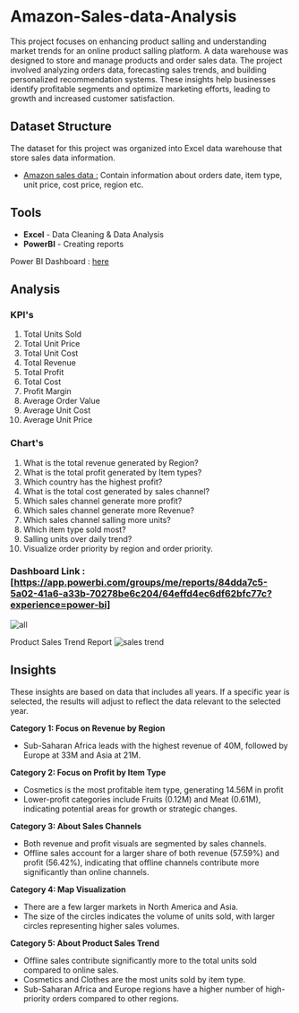 # Amazon-Sales-data-Analysis 
This project focuses on enhancing product salling and understanding market trends for an online product salling platform. A data warehouse was designed to store and manage products and order sales data. The project involved analyzing orders data, forecasting sales trends, and building personalized recommendation systems. These insights help businesses identify profitable segments and optimize marketing efforts, leading to growth and increased customer satisfaction.

## Dataset Structure
The dataset for this project was organized into Excel data warehouse that store sales data information.
  - [Amazon sales data :](https://github.com/jemisha29/Amazon-Sales-data-Analysis/blob/main/Amazon%20Sales%20data.csv) Contain information about orders date, item type, unit price, cost price, region etc.

## Tools

  * **Excel** - Data Cleaning & Data Analysis
  * **PowerBI** - Creating reports

  Power BI Dashboard : [here](https://github.com/jemisha29/Amazon-Sales-data-Analysis/blob/main/Amazon%20Sales%20dashboard.pbix)
  
## Analysis 
### KPI's
  1. Total Units Sold
  2. Total Unit Price
  3. Total Unit Cost
  4. Total Revenue
  5. Total Profit
  6. Total Cost
  7. Profit Margin
  8. Average Order Value
  9. Average Unit Cost
  10. Average Unit Price

### Chart's 
  1. What is the total revenue generated by Region?
  2. What is the total profit generated by Item types?
  3. Which country has the highest profit?
  4. What is the total cost generated by sales channel?
  5. Which sales channel generate more profit?
  6. Which sales channel generate more Revenue?
  7. Which sales channel salling more units?
  8. Which item type sold most?
  9. Salling units over daily trend?
  10. Visualize order priority by region and order priority.


### Dashboard Link : [https://app.powerbi.com/groups/me/reports/84dda7c5-5a02-41a6-a33b-70278be6c204/64effd4ec6df62bfc77c?experience=power-bi]


![all](https://github.com/user-attachments/assets/ef2fdc96-02f2-4568-b8f5-7389fdb0e8ce)

Product Sales Trend Report
![sales trend](https://github.com/user-attachments/assets/92d3ae17-c5d8-49da-97eb-29ecd0537d36)

## Insights
These insights are based on data that includes all years. If a specific year is selected, the results will adjust to reflect the data relevant to the selected year.

**Category 1: Focus on Revenue by Region**
  - Sub-Saharan Africa leads with the highest revenue of 40M, followed by Europe at 33M and Asia at 21M.

**Category 2: Focus on Profit by Item Type**
  - Cosmetics is the most profitable item type, generating 14.56M in profit
  - Lower-profit categories include Fruits (0.12M) and Meat (0.61M), indicating potential areas for growth or strategic changes.

**Category 3: About Sales Channels**
  - Both revenue and profit visuals are segmented by sales channels.
  - Offline sales account for a larger share of both revenue (57.59%) and profit (56.42%), indicating that offline channels contribute more significantly than online channels.

**Category 4: Map Visualization**
  - There are a few larger markets in North America and Asia.
  - The size of the circles indicates the volume of units sold, with larger circles representing higher sales volumes.

**Category 5: About Product Sales Trend**
  - Offline sales contribute significantly more to the total units sold compared to online sales.
  - Cosmetics and Clothes are the most units sold by item type.
  - Sub-Saharan Africa and Europe regions have a higher number of high-priority orders compared to other regions.




